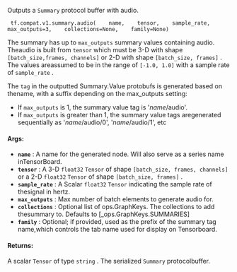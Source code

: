 Outputs a  `Summary`  protocol buffer with audio.

```
 tf.compat.v1.summary.audio(    name,    tensor,    sample_rate,    max_outputs=3,    collections=None,    family=None) 
```

The summary has up to  `max_outputs`  summary values containing audio. Theaudio is built from  `tensor`  which must be 3-D with shape  `[batch_size,frames, channels]`  or 2-D with shape  `[batch_size, frames]` . The values areassumed to be in the range of  `[-1.0, 1.0]`  with a sample rate of `sample_rate` .

The  `tag`  in the outputted Summary.Value protobufs is generated based on thename, with a suffix depending on the max_outputs setting:

- If  `max_outputs`  is 1, the summary value tag is '*name*/audio'.
- If  `max_outputs`  is greater than 1, the summary value tags aregenerated sequentially as '*name*/audio/0', '*name*/audio/1', etc


#### Args:
- **`name`** : A name for the generated node. Will also serve as a series name inTensorBoard.
- **`tensor`** : A 3-D  `float32`   `Tensor`  of shape  `[batch_size, frames, channels]` or a 2-D  `float32`   `Tensor`  of shape  `[batch_size, frames]` .
- **`sample_rate`** : A Scalar  `float32`   `Tensor`  indicating the sample rate of thesignal in hertz.
- **`max_outputs`** : Max number of batch elements to generate audio for.
- **`collections`** : Optional list of ops.GraphKeys.  The collections to add thesummary to.  Defaults to [_ops.GraphKeys.SUMMARIES]
- **`family`** : Optional; if provided, used as the prefix of the summary tag name,which controls the tab name used for display on Tensorboard.


#### Returns:
A scalar  `Tensor`  of type  `string` . The serialized  `Summary`  protocolbuffer.


